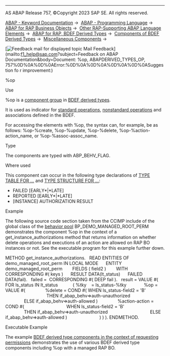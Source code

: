   

* * *

AS ABAP Release 757, ©Copyright 2023 SAP SE. All rights reserved.

[ABAP - Keyword Documentation](javascript:call_link\('abenabap.htm'\)) →  [ABAP - Programming Language](javascript:call_link\('abenabap_reference.htm'\)) →  [ABAP for RAP Business Objects](javascript:call_link\('abenabap_for_rap_bos.htm'\)) →  [Other RAP-Supporting ABAP Language Elements](javascript:call_link\('abenabap_rap_other.htm'\)) →  [ABAP for RAP, BDEF Derived Types](javascript:call_link\('abenrpm_derived_types.htm'\)) →  [Components of BDEF Derived Types](javascript:call_link\('abapderived_types_comp.htm'\)) →  [Miscellaneous Components](javascript:call_link\('abapderived_types_misc.htm'\)) → 

 [![](Mail.gif?object=Mail.gif&sap-language=EN "Feedback mail for displayed topic") Mail Feedback](mailto:f1_help@sap.com?subject=Feedback on ABAP Documentation&body=Document: %op, ABAPDERIVED_TYPES_OP, 757%0D%0A%0D%0AError:%0D%0A%0D%0A%0D%0A%0D%0ASuggestion fo
r improvement:)

%op

Use

%op is a [component group](javascript:call_link\('abencomponent_group_glosry.htm'\) "Glossary Entry") in [BDEF derived types](javascript:call_link\('abenrap_derived_type_glosry.htm'\) "Glossary Entry").

It is used as indicator for [standard operations](javascript:call_link\('abenbdl_standard_operations.htm'\)), [nonstandard operations](javascript:call_link\('abenbdl_nonstandard.htm'\)) and associations defined in the BDEF.

For accessing the elements with %op, the syntax can, for example, be as follows: %op-%create, %op-%update, %op-%delete, %op-%action-action\_name, or %op-%assoc-assoc\_name.

Type

The components are typed with ABP\_BEHV\_FLAG.

Where used

This component can occur in the following type declarations of [TYPE TABLE FOR ...](javascript:call_link\('abaptype_table_for.htm'\)) and [TYPE STRUCTURE FOR ...](javascript:call_link\('abaptype_structure_for.htm'\)):

-   FAILED \[EARLY*|*LATE\]
-   REPORTED \[EARLY*|*LATE\]
-   \[INSTANCE\] AUTHORIZATION RESULT

Example

The following source code section taken from the CCIMP include of the global class of the [behavior pool](javascript:call_link\('abenbehavior_pool_glosry.htm'\) "Glossary Entry") BP\_DEMO\_MANAGED\_ROOT\_PERM demonstrates the component %op in the context of a get\_instance\_authorizations method that returns information on whether delete operations and executions of an action are allowed on RAP BO instances or not. See the executable program for this example further down.

METHOD get\_instance\_authorizations.
  READ ENTITIES OF demo\_managed\_root\_perm IN LOCAL MODE
     ENTITY demo\_managed\_root\_perm
       FIELDS ( field2 )
       WITH CORRESPONDING #( keys )
     RESULT DATA(lt\_status)
     FAILED DATA(fail).
  failed =  CORRESPONDING #( DEEP fail ).
  result = VALUE #( FOR ls\_status IN lt\_status
           ( %tky    = ls\_status-%tky
             %op = VALUE #(
               %delete = COND #( WHEN ls\_status-field2 = 'B'
                                 THEN if\_abap\_behv=>auth-unauthorized
                                 ELSE if\_abap\_behv=>auth-allowed )
               %action-action = COND #(
                                 WHEN ls\_status-field2 = 'B'
                                 THEN if\_abap\_behv=>auth-unauthorized
                                 ELSE if\_abap\_behv=>auth-allowed )
                         ) ) ).
ENDMETHOD.

Executable Example

The example [BDEF derived type components in the context of requesting permissions](javascript:call_link\('abenderived_types_misc_abexa.htm'\)) demonstrates the use of various BDEF derived type components including %op with a managed RAP BO.